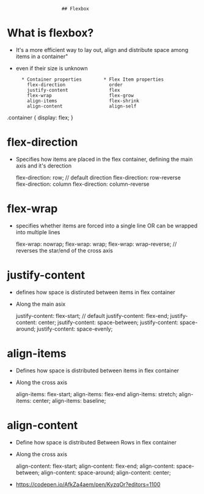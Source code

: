                         ## Flexbox

# What is flexbox?
* It's a more efficient way to lay out, align and distribute space among items in a container"
* even if their size is unknown

        * Container properties        * Flex Item properties
          flex-direсtion                order
          justify-content               flex
          flex-wrap                     flex-grow
          align-items                   flex-shrink
          align-content                 align-self

.container {
    display: flex;
}

# flex-direction
* Specifies how items are placed in the flex container, defining the main axis and it's derection

    flex-direction: row;            // default direction
    flex-direction: row-reverse     
    flex-direction: column
    flex-direction: column-reverse
    
# flex-wrap
* specifies whether items are forced into a single line OR can be wrapped into multiple lines 

    flex-wrap: nowrap;
    flex-wrap: wrap;
    flex-wrap: wrap-reverse;    // reverses the star/end of the cross axis
    
# justify-content
* defines how space is distiruted between items in flex container
* Along the main asix
    
    justify-content: flex-start;    // default
    justify-content: flex-end;
    justify-content: center;
    jsutify-content: space-between;
    justify-content: space-around;
    justify-content: space-evenly;

# align-items
* Defines how space is distributed between items in flex container
* Along the cross axis

    align-items: flex-start;
    align-items: flex-end
    align-items: stretch;
    align-items: center;
    align-items: baseline;
    
# align-content
* Define how space is distributed Between Rows in flex container
* Along the cross axis

    align-content: flex-start;
    align-content: flex-end;
    align-content: space-between;
    align-content: space-around;
    align-content: center;
    
* https://codepen.io/AfkZa4aem/pen/KyzqOr?editors=1100